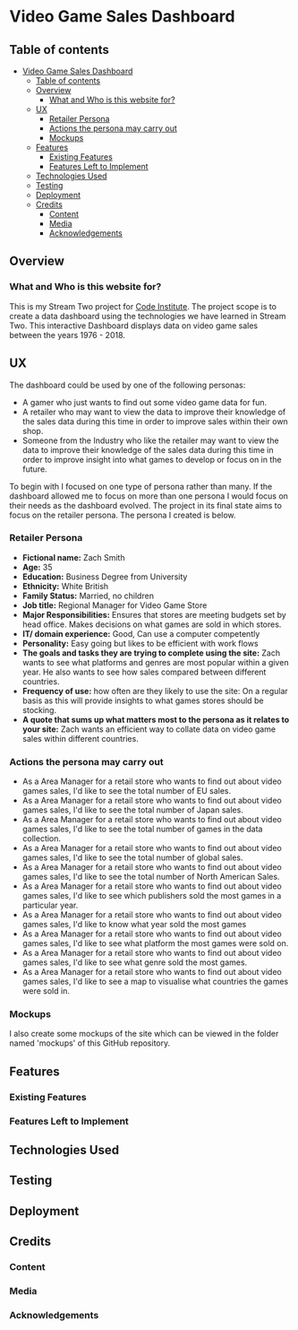 # Video Game Sales Dashboard

## Table of contents

- [Video Game Sales Dashboard](#video-game-sales-dashboard)
    - [Table of contents](#table-of-contents)
    - [Overview](#overview)
        - [What and Who is this website for?](#what-and-who-is-this-website-for)
    - [UX](#ux)
        - [Retailer Persona](#retailer-persona)
        - [Actions the persona may carry out](#actions-the-persona-may-carry-out)
        - [Mockups](#mockups)
    - [Features](#features)
        - [Existing Features](#existing-features)
        - [Features Left to Implement](#features-left-to-implement)
    - [Technologies Used](#technologies-used)
    - [Testing](#testing)
    - [Deployment](#deployment)
    - [Credits](#credits)
        - [Content](#content)
        - [Media](#media)
        - [Acknowledgements](#acknowledgements)

## Overview

### What and Who is this website for?

This is my Stream Two project for [Code Institute](https://www.codeinstitute.net/). The project scope is to create a data dashboard using the technologies we have learned in Stream Two. This interactive Dashboard displays data on video game sales between the years 1976 - 2018.

## UX

The dashboard could be used by one of the following personas:

- A gamer who just wants to find out some video game data for fun.
- A retailer who may want to view the data to improve their knowledge of the sales data during this time in order to improve sales within their own shop.
- Someone from the Industry who like the retailer may want to view the data to improve their knowledge of the sales data during this time in order to improve insight into what games to develop or focus on in the future.

To begin with I focused on one type of persona rather than many. If the dashboard allowed me to focus on more than one persona I would focus on their needs as the dashboard evolved. The project in its final state aims to focus on the retailer persona. The persona I created is below.

### Retailer Persona

- **Fictional name:** Zach Smith
- **Age:** 35
- **Education:** Business Degree from University
- **Ethnicity:** White British
- **Family Status:** Married, no children
- **Job title:** Regional Manager for Video Game Store
- **Major Responsibilities:** Ensures that stores are meeting budgets set by head office. Makes decisions on what games are sold in which stores.
- **IT/ domain experience:** Good, Can use a computer competently
- **Personality:** Easy going but likes to be efficient with work flows
- **The goals and tasks they are trying to complete using the site:** Zach wants to see what platforms and genres are most popular within a given year. He also wants to see how sales compared between different countries.
- **Frequency of use:** how often are they likely to use the site: On a regular basis as this will provide insights to what games stores should be stocking.
- **A quote that sums up what matters most to the persona as it relates to your site:** Zach wants an efficient way to collate data on video game sales within different countries.

### Actions the persona may carry out

- As a Area Manager for a retail store who wants to find out about video games sales, I'd like to see the total number of EU sales.
- As a Area Manager for a retail store who wants to find out about video games sales, I'd like to see the total number of Japan sales.
- As a Area Manager for a retail store who wants to find out about video games sales, I'd like to see the total number of games in the data collection.
- As a Area Manager for a retail store who wants to find out about video games sales, I'd like to see the total number of global sales.
- As a Area Manager for a retail store who wants to find out about video games sales, I'd like to see the total number of North American Sales.
- As a Area Manager for a retail store who wants to find out about video games sales, I'd like to see which publishers sold the most games in a particular year.
- As a Area Manager for a retail store who wants to find out about video games sales, I'd like to know what year sold the most games
- As a Area Manager for a retail store who wants to find out about video games sales, I'd like to see what platform the most games were sold on.
- As a Area Manager for a retail store who wants to find out about video games sales, I'd like to see what genre sold the most games.
- As a Area Manager for a retail store who wants to find out about video games sales, I'd like to see a map to visualise what countries the games were sold in.

### Mockups

I also create some mockups of the site which can be viewed in the folder named 'mockups' of this GitHub repository.

## Features

### Existing Features

### Features Left to Implement

## Technologies Used

## Testing

## Deployment

## Credits

### Content

### Media

### Acknowledgements
